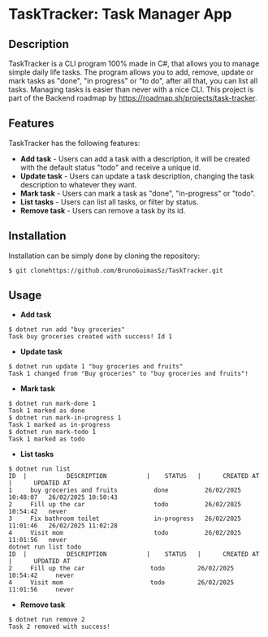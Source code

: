 # TaskTracker: Task Manager App

## Description

TaskTracker is a CLI program 100% made in C#, that allows you to manage simple daily life tasks. The program allows you to add, remove, update or mark tasks as "done", "in progress" or "to do", after all that, you can list all tasks. Managing tasks is easier than never with a nice CLI.
This project is part of the Backend roadmap by https://roadmap.sh/projects/task-tracker.

## Features

TaskTracker has the following features:

- **Add task** - Users can add a task with a description, it will be created with the default status "todo" and receive a unique id.
- **Update task** - Users can update a task description, changing the task description to whatever they want.
- **Mark task** - Users can mark a task as "done", "in-progress" or "todo".
- **List tasks** - Users can list all tasks, or filter by status.
- **Remove task** - Users can remove a task by its id.

## Installation

Installation can be simply done by cloning the repository:
```
$ git clonehttps://github.com/BrunoGuimasSz/TaskTracker.git
```

## Usage

- **Add task** 
```
$ dotnet run add "buy groceries"
Task buy groceries created with success! Id 1
```
- **Update task**
```
$ dotnet run update 1 "buy groceries and fruits"
Task 1 changed from "Buy groceries" to "buy groceries and fruits"!
```
- **Mark task**
```
$ dotnet run mark-done 1
Task 1 marked as done
$ dotnet run mark-in-progress 1
Task 1 marked as in-progress
$ dotnet run mark-todo 1
Task 1 marked as todo
```
- **List tasks**
```
$ dotnet run list
ID  |           DESCRIPTION           |    STATUS   |      CREATED AT     |      UPDATED AT    
1     buy groceries and fruits          done          26/02/2025 10:48:07   26/02/2025 10:50:43
2     Fill up the car                   todo          26/02/2025 10:54:42   never              
3     Fix bathroom toilet               in-progress   26/02/2025 11:01:46   26/02/2025 11:02:28
4     Visit mom                         todo          26/02/2025 11:01:56   never              
dotnet run list todo
ID  |           DESCRIPTION           |    STATUS   |      CREATED AT     |      UPDATED AT     
2     Fill up the car                  todo         26/02/2025 10:54:42     never                 
4     Visit mom                        todo         26/02/2025 11:01:56     never                 
``` 
- **Remove task**
```
$ dotnet run remove 2
Task 2 removed with success!
```
